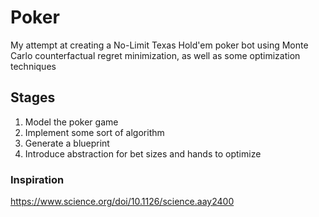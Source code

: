 # Poker

My attempt at creating a No-Limit Texas Hold'em poker bot using Monte Carlo counterfactual regret minimization, as well as some optimization techniques

## Stages

1. Model the poker game
2. Implement some sort of algorithm
3. Generate a blueprint
4. Introduce abstraction for bet sizes and hands to optimize

### Inspiration

https://www.science.org/doi/10.1126/science.aay2400
